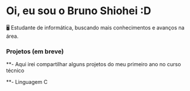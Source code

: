 # Oi, eu sou o Bruno Shiohei :D

🖥️ Estudante de informática, buscando mais conhecimentos e avanços na área.

### Projetos (em breve)
**- Aqui irei compartilhar alguns projetos do meu primeiro ano no curso técnico

**- Linguagem C

<!---
shioheii/shioheii is a ✨ special ✨ repository because its `README.md` (this file) appears on your GitHub profile.
You can click the Preview link to take a look at your changes.
--->
